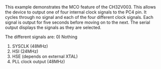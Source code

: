 This example demonstrates the MCO feature of the CH32V003.  This allows the device to output one of four internal
clock signals to the PC4 pin.  It cycles through no signal and each of the four different clock signals.  Each
signal is output for five seconds before moving on to the next.  The serial output displays the signals as they
are selected.

The different signals are:
0) Nothing
1) SYSCLK (48MHz)
2) HSI (24MHz)
3) HSE (depends on external XTAL)
4) PLL clock output (48MHz)
